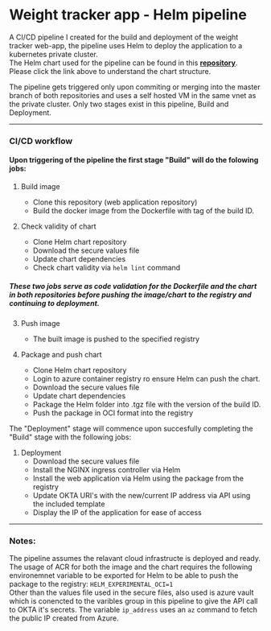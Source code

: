 # Weight tracker app - Helm pipeline

A CI/CD pipeline I created for the build and deployment of the weight tracker web-app, the pipeline uses Helm to deploy the application to a kubernetes private cluster.<br>
The Helm chart used for the pipeline can be found in this **<a href="https://staslevman5@dev.azure.com/staslevman5/Weight%20tracker%20-%20K8S%20and%20Helm/_git/NodsJS%20web%20app%20-%20Helm%20chart" title="">repository</a>**.<br>
Please click the link above to understand the chart structure.<br>

The pipeline gets triggered only upon commiting or merging into the master branch of both repositories and uses a self hosted VM in the same vnet as the private cluster.
Only two stages exist in this pipeline, Build and Deployment.

---

### CI/CD workflow
#### Upon triggering of the pipeline the first stage "Build" will do the folowing jobs:

1. Build image
    - Clone this repository (web application repository)
    - Build the docker image from the Dockerfile with tag of the build ID.

2. Check validity of chart
    - Clone Helm chart repository
    - Download the secure values file
    - Update chart dependencies
    - Check chart validity via `helm lint` command

##### These two jobs serve as code validation for the Dockerfile and the chart in both repositories before pushing the image/chart to the registry and continuing to deployment. <br>

3. Push image
    - The built image is pushed to the specified registry

4. Package and push chart
    - Clone Helm chart repository
    - Login to azure container registry ro ensure Helm can push the chart.
    - Download the secure values file
    - Update chart dependencies
    - Package the Helm folder into .tgz file with the version of the build ID.
    - Push the package in OCI format into the registry


The "Deployment" stage will commence upon succesfully completing the "Build" stage with the following jobs:

1. Deployment
    - Download the secure values file
    - Install the NGINX ingress controller via Helm
    - Install the web application via Helm using the package from the registry
    - Update OKTA URI's with the new/current IP address via API using the included template
    - Display the IP of the application for ease of access

---

### Notes:

The pipeline assumes the relavant cloud infrastructe is deployed and ready.<br>
The usage of ACR for both the image and the chart requires the following environemnet variable to be exported for Helm to be able to push the package to the registry: `HELM_EXPERIMENTAL_OCI=1` <br>
Other than the values file used in the secure files, also used is azure vault which is conencted to the varibles group in this pipeline to give the API call to OKTA it's secrets.
The variable `ip_address` uses an `az` command to fetch the public IP created from Azure.



